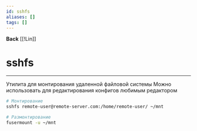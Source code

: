 ```yaml
---
id: sshfs
aliases: []
tags: []
---
```

**Back**
    [[!Lin]]

# sshfs
---
Утилита для монтирования удаленной файловой системы
Можно использовать для редактирования конфигов любимым редактором

```bash
# Монтирование
sshfs remote-user@remote-server.com:/home/remote-user/ ~/mnt

# Размонтирование
fusermount -u ~/mnt
```

